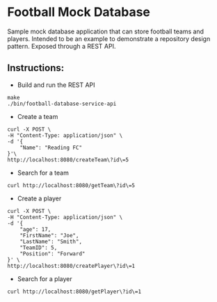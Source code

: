 # Football Mock Database
Sample mock database application that can store football teams and players. Intended to be an example to demonstrate a repository design pattern. Exposed through a REST API.

## Instructions:
- Build and run the REST API
```
make
./bin/football-database-service-api  
```
- Create a team
```
curl -X POST \
-H "Content-Type: application/json" \
-d '{
    "Name": "Reading FC"
}'\
http://localhost:8080/createTeam\?id\=5
```
- Search for a team
```
curl http://localhost:8080/getTeam\?id\=5
```
- Create a player
```
curl -X POST \
-H "Content-Type: application/json" \
-d '{
    "age": 17,
    "FirstName": "Joe",
    "LastName": "Smith",
    "TeamID": 5,
    "Position": "Forward"
}' \
http://localhost:8080/createPlayer\?id\=1
```
- Search for a player
```
curl http://localhost:8080/getPlayer\?id\=1
```

